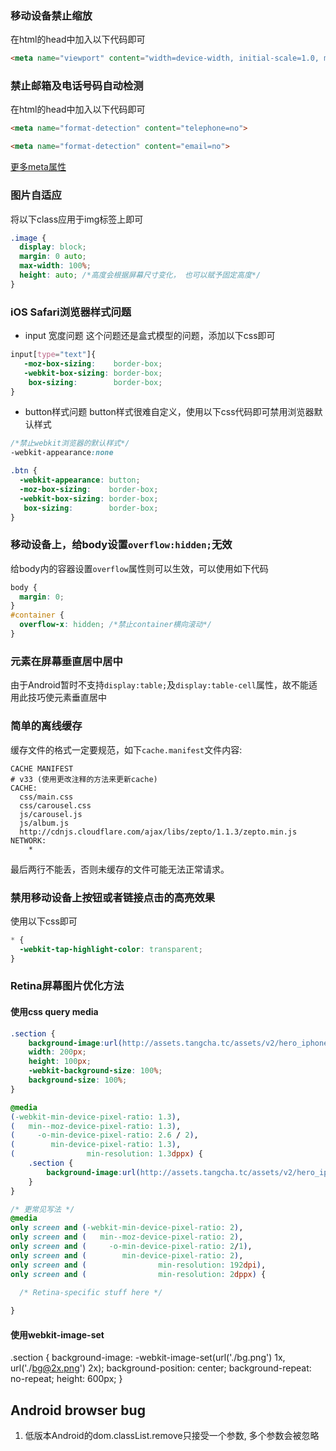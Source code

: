 
### 移动设备禁止缩放
在html的head中加入以下代码即可
```html
<meta name="viewport" content="width=device-width, initial-scale=1.0, maximum-scale=1.0, user-scalable=no">
```

### 禁止邮箱及电话号码自动检测
在html的head中加入以下代码即可
```html
<meta name="format-detection" content="telephone=no">

<meta name="format-detection" content="email=no">
```
[更多meta属性](http://www.qianduan.net/meta-tags-list.html)

### 图片自适应
将以下class应用于img标签上即可
```css
.image {
  display: block;
  margin: 0 auto;
  max-width: 100%;
  height: auto; /*高度会根据屏幕尺寸变化， 也可以赋予固定高度*/
}
```

### iOS Safari浏览器样式问题
* input 宽度问题
这个问题还是盒式模型的问题，添加以下css即可
```css
input[type="text"]{
   -moz-box-sizing:    border-box;
   -webkit-box-sizing: border-box;
    box-sizing:        border-box;
}
```
* button样式问题
button样式很难自定义，使用以下css代码即可禁用浏览器默认样式
```css
/*禁止webkit浏览器的默认样式*/
-webkit-appearance:none
```
```css
.btn {
  -webkit-appearance: button;
  -moz-box-sizing:    border-box;
  -webkit-box-sizing: border-box;
   box-sizing:        border-box;
}
```

### 移动设备上，给body设置`overflow:hidden;`无效
给body内的容器设置`overflow`属性则可以生效，可以使用如下代码
```css
body {
  margin: 0;
}
#container {
  overflow-x: hidden; /*禁止container横向滚动*/
}
```

### 元素在屏幕垂直居中居中
由于Android暂时不支持`display:table;`及`display:table-cell`属性，故不能适用此技巧使元素垂直居中

### 简单的离线缓存
缓存文件的格式一定要规范，如下`cache.manifest`文件内容:
```
CACHE MANIFEST
# v33 (使用更改注释的方法来更新cache)
CACHE:
  css/main.css
  css/carousel.css
  js/carousel.js
  js/album.js
  http://cdnjs.cloudflare.com/ajax/libs/zepto/1.1.3/zepto.min.js
NETWORK:
    *
```
最后两行不能丢，否则未缓存的文件可能无法正常请求。



### 禁用移动设备上按钮或者链接点击的高亮效果
使用以下css即可
```css
* {
  -webkit-tap-highlight-color: transparent;
}
```

### Retina屏幕图片优化方法

#### 使用css query media
```css
.section {
    background-image:url(http://assets.tangcha.tc/assets/v2/hero_iphone@1x-4e457d8ff22380a15d2dc53af0a84668.png);
    width: 200px;
    height: 100px;
    -webkit-background-size: 100%;
    background-size: 100%;
}

@media
(-webkit-min-device-pixel-ratio: 1.3), 
(   min--moz-device-pixel-ratio: 1.3), 
(     -o-min-device-pixel-ratio: 2.6 / 2), 
(        min-device-pixel-ratio: 1.3), 
(                min-resolution: 1.3dppx) {
    .section {
        background-image:url(http://assets.tangcha.tc/assets/v2/hero_iphone@2x-4e457d8ff22380a15d2dc53af0a84668.png);
    }
}

/* 更常见写法 */
@media
only screen and (-webkit-min-device-pixel-ratio: 2),
only screen and (   min--moz-device-pixel-ratio: 2),
only screen and (     -o-min-device-pixel-ratio: 2/1),
only screen and (        min-device-pixel-ratio: 2),
only screen and (                min-resolution: 192dpi),
only screen and (                min-resolution: 2dppx) { 
  
  /* Retina-specific stuff here */

}
```

#### 使用webkit-image-set
.section {
  background-image: -webkit-image-set(url('./bg.png') 1x, url('./bg@2x.png') 2x);
  background-position: center;
  background-repeat: no-repeat;
  height: 600px;
}


## Android browser bug
1. 低版本Android的dom.classList.remove只接受一个参数, 多个参数会被忽略